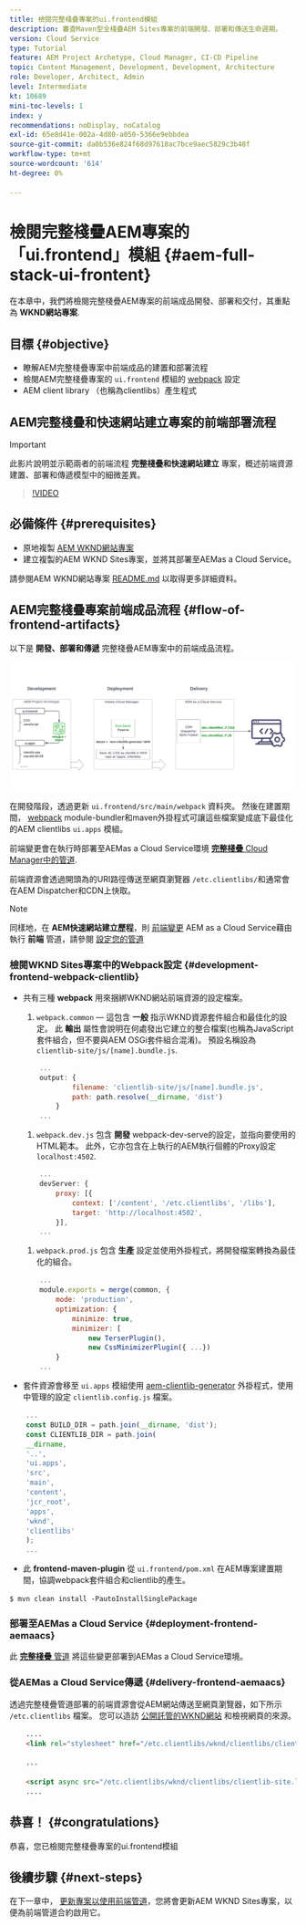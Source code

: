 ```yaml
---
title: 檢閱完整棧疊專案的ui.frontend模組
description: 審查Maven型全棧疊AEM Sites專案的前端開發、部署和傳送生命週期。
version: Cloud Service
type: Tutorial
feature: AEM Project Archetype, Cloud Manager, CI-CD Pipeline
topic: Content Management, Development, Development, Architecture
role: Developer, Architect, Admin
level: Intermediate
kt: 10689
mini-toc-levels: 1
index: y
recommendations: noDisplay, noCatalog
exl-id: 65e8d41e-002a-4d80-a050-5366e9ebbdea
source-git-commit: da0b536e824f68d97618ac7bce9aec5829c3b48f
workflow-type: tm+mt
source-wordcount: '614'
ht-degree: 0%

---
```


# 檢閱完整棧疊AEM專案的「ui.frontend」模組 {#aem-full-stack-ui-frontent}

在本章中，我們將檢閱完整棧疊AEM專案的前端成品開發、部署和交付，其重點為 __WKND網站專案__.


## 目標 {#objective}

* 瞭解AEM完整棧疊專案中前端成品的建置和部署流程
* 檢閱AEM完整棧疊專案的 `ui.frontend` 模組的 [webpack](https://webpack.js.org/) 設定
* AEM client library （也稱為clientlibs）產生程式

## AEM完整棧疊和快速網站建立專案的前端部署流程

>[!IMPORTANT]
>
>此影片說明並示範兩者的前端流程 **完整棧疊和快速網站建立** 專案，概述前端資源建置、部署和傳遞模型中的細微差異。

>[!VIDEO](https://video.tv.adobe.com/v/3409344?quality=12&learn=on)

## 必備條件 {#prerequisites}


* 原地複製 [AEM WKND網站專案](https://github.com/adobe/aem-guides-wknd)
* 建立複製的AEM WKND Sites專案，並將其部署至AEMas a Cloud Service。

請參閱AEM WKND網站專案 [README.md](https://github.com/adobe/aem-guides-wknd/blob/main/README.md) 以取得更多詳細資料。

## AEM完整棧疊專案前端成品流程 {#flow-of-frontend-artifacts}

以下是 __開發、部署和傳遞__ 完整棧疊AEM專案中的前端成品流程。

![開發、部署及交付前端成品](assets/Dev-Deploy-Delivery-AEM-Project.png)


在開發階段，透過更新 `ui.frontend/src/main/webpack` 資料夾。 然後在建置期間， [webpack](https://webpack.js.org/) module-bundler和maven外掛程式可讓這些檔案變成底下最佳化的AEM clientlibs `ui.apps` 模組。

前端變更會在執行時部署至AEMas a Cloud Service環境 [__完整棧疊__ Cloud Manager中的管道](https://experienceleague.adobe.com/docs/experience-manager-cloud-service/content/implementing/using-cloud-manager/cicd-pipelines/introduction-ci-cd-pipelines.html).

前端資源會透過開頭為的URI路徑傳送至網頁瀏覽器 `/etc.clientlibs/`和通常會在AEM Dispatcher和CDN上快取。


>[!NOTE]
>
> 同樣地，在 __AEM快速網站建立歷程__，則 [前端變更](https://experienceleague.adobe.com/docs/experience-manager-cloud-service/content/sites/administering/site-creation/quick-site/customize-theme.html) AEM as a Cloud Service藉由執行 __前端__ 管道，請參閱 [設定您的管道](https://experienceleague.adobe.com/docs/experience-manager-cloud-service/content/sites/administering/site-creation/quick-site/pipeline-setup.html)

### 檢閱WKND Sites專案中的Webpack設定 {#development-frontend-webpack-clientlib}

* 共有三種 __webpack__ 用來捆綁WKND網站前端資源的設定檔案。

   1. `webpack.common`  — 這包含 __一般__ 指示WKND資源套件組合和最佳化的設定。 此 __輸出__ 屬性會說明在何處發出它建立的整合檔案(也稱為JavaScript套件組合，但不要與AEM OSGi套件組合混淆)。 預設名稱設為 `clientlib-site/js/[name].bundle.js`.

   ```javascript
       ...
       output: {
               filename: 'clientlib-site/js/[name].bundle.js',
               path: path.resolve(__dirname, 'dist')
           }
       ...    
   ```

   1. `webpack.dev.js` 包含 __開發__ webpack-dev-serve的設定，並指向要使用的HTML範本。 此外，它亦包含在上執行的AEM執行個體的Proxy設定 `localhost:4502`.

   ```javascript
       ...
       devServer: {
           proxy: [{
               context: ['/content', '/etc.clientlibs', '/libs'],
               target: 'http://localhost:4502',
           }],
       ...    
   ```

   1. `webpack.prod.js` 包含 __生產__ 設定並使用外掛程式，將開發檔案轉換為最佳化的組合。

   ```javascript
       ...
       module.exports = merge(common, {
           mode: 'production',
           optimization: {
               minimize: true,
               minimizer: [
                   new TerserPlugin(),
                   new CssMinimizerPlugin({ ...})
           }
       ...    
   ```


* 套件資源會移至 `ui.apps` 模組使用 [aem-clientlib-generator](https://www.npmjs.com/package/aem-clientlib-generator) 外掛程式，使用中管理的設定 `clientlib.config.js` 檔案。

```javascript
    ...
    const BUILD_DIR = path.join(__dirname, 'dist');
    const CLIENTLIB_DIR = path.join(
    __dirname,
    '..',
    'ui.apps',
    'src',
    'main',
    'content',
    'jcr_root',
    'apps',
    'wknd',
    'clientlibs'
    );
    ...
```

* 此 __frontend-maven-plugin__ 從 `ui.frontend/pom.xml` 在AEM專案建置期間，協調webpack套件組合和clientlib的產生。

`$ mvn clean install -PautoInstallSinglePackage`

### 部署至AEMas a Cloud Service {#deployment-frontend-aemaacs}

此 [__完整棧疊__ 管道](https://experienceleague.adobe.com/docs/experience-manager-cloud-service/content/implementing/using-cloud-manager/cicd-pipelines/introduction-ci-cd-pipelines.html?#full-stack-pipeline) 將這些變更部署到AEMas a Cloud Service環境。


### 從AEMas a Cloud Service傳遞 {#delivery-frontend-aemaacs}

透過完整棧疊管道部署的前端資源會從AEM網站傳送至網頁瀏覽器，如下所示 `/etc.clientlibs` 檔案。 您可以造訪 [公開託管的WKND網站](https://wknd.site/content/wknd/us/en.html) 和檢視網頁的來源。

```html
    ....
    <link rel="stylesheet" href="/etc.clientlibs/wknd/clientlibs/clientlib-site.lc-181cd4102f7f49aa30eea548a7715c31-lc.min.css" type="text/css">

    ...

    <script async src="/etc.clientlibs/wknd/clientlibs/clientlib-site.lc-d4e7c03fe5c6a405a23b3ca1cc3dcd3d-lc.min.js"></script>
    ....
```

## 恭喜！ {#congratulations}

恭喜，您已檢閱完整棧疊專案的ui.frontend模組

## 後續步驟 {#next-steps}

在下一章中， [更新專案以使用前端管道](update-project.md)，您將會更新AEM WKND Sites專案，以便為前端管道合約啟用它。
